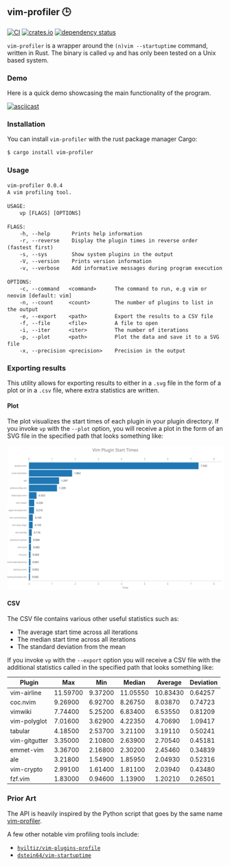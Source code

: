 ## vim-profiler 🕒

[![CI](https://github.com/terror/vim-profiler/actions/workflows/ci.yaml/badge.svg?branch=master)](https://github.com/terror/zk/actions/workflows/ci.yaml)
[![crates.io](https://shields.io/crates/v/vim-profiler.svg)](https://crates.io/crates/vim-profiler)
[![dependency status](https://deps.rs/repo/github/terror/vim-profiler/status.svg)](https://deps.rs/repo/github/terror/vim-profiler)

`vim-profiler` is a wrapper around the `(n)vim --startuptime` command, written in Rust. The binary is called
`vp` and has only been tested on a Unix based system.

### Demo

Here is a quick demo showcasing the main functionality of the program.

[![asciicast](https://asciinema.org/a/ec3DhuwvAAoXCTs7pLdBG8JI6.svg)](https://asciinema.org/a/ec3DhuwvAAoXCTs7pLdBG8JI6)

### Installation

You can install `vim-profiler` with the rust package manager Cargo:
```bash
$ cargo install vim-profiler
```

### Usage

```
vim-profiler 0.0.4
A vim profiling tool.

USAGE:
    vp [FLAGS] [OPTIONS]

FLAGS:
    -h, --help       Prints help information
    -r, --reverse    Display the plugin times in reverse order (fastest first)
    -s, --sys        Show system plugins in the output
    -V, --version    Prints version information
    -v, --verbose    Add informative messages during program execution

OPTIONS:
    -c, --command   <command>      The command to run, e.g vim or neovim [default: vim]
    -n, --count     <count>        The number of plugins to list in the output
    -e, --export    <path>         Export the results to a CSV file
    -f, --file      <file>         A file to open
    -i, --iter      <iter>         The number of iterations
    -p, --plot      <path>         Plot the data and save it to a SVG file
    -x, --precision <precision>    Precision in the output
```

### Exporting results

This utility allows for exporting results to either in a `.svg` file in the form
of a plot or in a `.csv` file, where extra statistics are written.

#### Plot

The plot visualizes the start times of each plugin in your plugin directory. If
you invoke `vp` with the `--plot` option, you will receive a plot in the form of
an SVG file in the specified path that looks something like:

![](./assets/plugins.svg)

#### CSV

The CSV file contains various other useful statistics such as:
- The average start time across all iterations
- The median start time across all iterations
- The standard deviation from the mean

If you invoke `vp` with the `--export` option you will receive a CSV file with
the additional statistics called in the specified path that looks something
like:

| Plugin        | Max      | Min     | Median   | Average  | Deviation |
|---------------|----------|---------|----------|----------|-----------|
| vim-airline   | 11.59700 | 9.37200 | 11.05550 | 10.83430 | 0.64257   |
| coc.nvim      | 9.26900  | 6.92700 | 8.26750  | 8.03870  | 0.74723   |
| vimwiki       | 7.74400  | 5.25200 | 6.83400  | 6.53550  | 0.81209   |
| vim-polyglot  | 7.01600  | 3.62900 | 4.22350  | 4.70690  | 1.09417   |
| tabular       | 4.18500  | 2.53700 | 3.21100  | 3.19110  | 0.50241   |
| vim-gitgutter | 3.35000  | 2.10800 | 2.63900  | 2.70540  | 0.45181   |
| emmet-vim     | 3.36700  | 2.16800 | 2.30200  | 2.45460  | 0.34839   |
| ale           | 3.21800  | 1.54900 | 1.85950  | 2.04930  | 0.52316   |
| vim-crypto    | 2.99100  | 1.61400 | 1.81100  | 2.03940  | 0.43480   |
| fzf.vim       | 1.83000  | 0.94600 | 1.13900  | 1.20210  | 0.26501   |

### Prior Art

The API is heavily inspired by the Python script that goes by the same name
[vim-profiler](https://github.com/bchretien/vim-profiler).

A few other notable vim profiling tools include:
- [`hyiltiz/vim-plugins-profile`](https://github.com/hyiltiz/vim-plugins-profile)
- [`dstein64/vim-startuptime`](https://github.com/dstein64/vim-startuptime)
